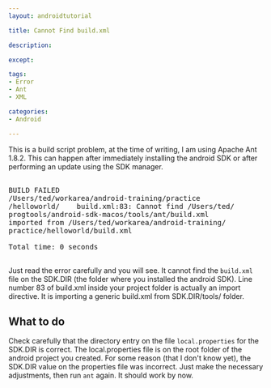 ```yaml
---
layout: androidtutorial

title: Cannot Find build.xml

description:

except:

tags:
- Error
- Ant
- XML

categories:
- Android

---
```


This is a build script problem, at the time of writing, I am using Apache Ant 1.8.2. This can happen after immediately installing the android SDK or after performing an update using the SDK manager. 

<pre class='codeblock'>

BUILD FAILED
/Users/ted/workarea/android-training/practice
/helloworld/	build.xml:83: Cannot find /Users/ted/
progtools/android-sdk-macos/tools/ant/build.xml 
imported from /Users/ted/workarea/android-training/
practice/helloworld/build.xml

Total time: 0 seconds

</pre>

Just read the error carefully and you will see. It cannot find the `build.xml` file on the SDK.DIR (the folder where you installed the android SDK). Line number 83 of build.xml inside your project folder is actually an import directive. It is importing a generic build.xml from SDK.DIR/tools/ folder. 

## What to do

Check carefully that the directory entry on the file `local.properties` for the SDK.DIR is correct. The local.properties file is on the root folder of the android project you created. For some reason (that I don't know yet), the SDK.DIR value on the properties file was incorrect. Just make the necessary adjustments, then run `ant`  again. It should work by now. 




